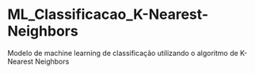 # ML_Classificacao_K-Nearest-Neighbors
Modelo de machine learning de classificação utilizando o algoritmo de K-Nearest Neighbors
